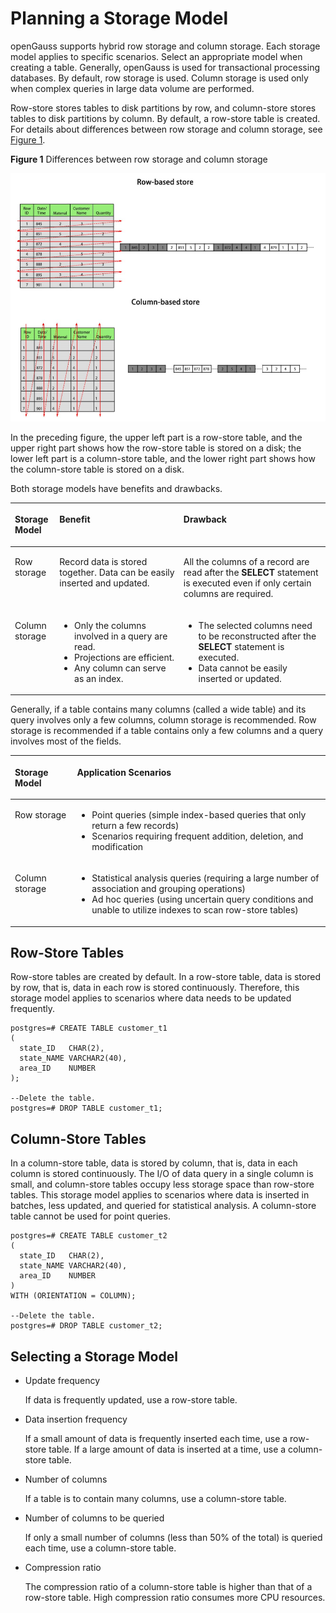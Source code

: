 # Planning a Storage Model<a name="EN-US_TOPIC_0242370182"></a>

openGauss supports hybrid row storage and column storage. Each storage model applies to specific scenarios. Select an appropriate model when creating a table. Generally, openGauss is used for transactional processing databases. By default, row storage is used. Column storage is used only when complex queries in large data volume are performed.

Row-store stores tables to disk partitions by row, and column-store stores tables to disk partitions by column. By default, a row-store table is created. For details about differences between row storage and column storage, see  [Figure 1](#en-us_topic_0237120296_fig1417354233018).

**Figure  1**  Differences between row storage and column storage<a name="en-us_topic_0237120296_fig1417354233018"></a>  


![](figures/en-us_image_0242381725.png)

In the preceding figure, the upper left part is a row-store table, and the upper right part shows how the row-store table is stored on a disk; the lower left part is a column-store table, and the lower right part shows how the column-store table is stored on a disk.

Both storage models have benefits and drawbacks.

<a name="en-us_topic_0237120296_table8447131119519"></a>
<table><thead align="left"><tr id="en-us_topic_0237120296_row16451411125113"><th class="cellrowborder" valign="top" width="14.14141414141414%" id="mcps1.1.4.1.1"><p id="en-us_topic_0237120296_p7453131117518"><a name="en-us_topic_0237120296_p7453131117518"></a><a name="en-us_topic_0237120296_p7453131117518"></a>Storage Model</p>
</th>
<th class="cellrowborder" valign="top" width="39.39393939393939%" id="mcps1.1.4.1.2"><p id="en-us_topic_0237120296_p199221916145119"><a name="en-us_topic_0237120296_p199221916145119"></a><a name="en-us_topic_0237120296_p199221916145119"></a>Benefit</p>
</th>
<th class="cellrowborder" valign="top" width="46.464646464646464%" id="mcps1.1.4.1.3"><p id="en-us_topic_0237120296_p164535117512"><a name="en-us_topic_0237120296_p164535117512"></a><a name="en-us_topic_0237120296_p164535117512"></a>Drawback</p>
</th>
</tr>
</thead>
<tbody><tr id="en-us_topic_0237120296_row445671111516"><td class="cellrowborder" valign="top" width="14.14141414141414%" headers="mcps1.1.4.1.1 "><p id="en-us_topic_0237120296_p124571811115110"><a name="en-us_topic_0237120296_p124571811115110"></a><a name="en-us_topic_0237120296_p124571811115110"></a>Row storage</p>
</td>
<td class="cellrowborder" valign="top" width="39.39393939393939%" headers="mcps1.1.4.1.2 "><p id="en-us_topic_0237120296_p1654125142613"><a name="en-us_topic_0237120296_p1654125142613"></a><a name="en-us_topic_0237120296_p1654125142613"></a>Record data is stored together. Data can be easily inserted and updated.</p>
</td>
<td class="cellrowborder" valign="top" width="46.464646464646464%" headers="mcps1.1.4.1.3 "><p id="en-us_topic_0237120296_p1727415115212"><a name="en-us_topic_0237120296_p1727415115212"></a><a name="en-us_topic_0237120296_p1727415115212"></a>All the columns of a record are read after the <strong id="b186814211815"><a name="b186814211815"></a><a name="b186814211815"></a>SELECT</strong> statement is executed even if only certain columns are required.</p>
</td>
</tr>
<tr id="en-us_topic_0237120296_row1546241120517"><td class="cellrowborder" valign="top" width="14.14141414141414%" headers="mcps1.1.4.1.1 "><p id="en-us_topic_0237120296_p6462111105112"><a name="en-us_topic_0237120296_p6462111105112"></a><a name="en-us_topic_0237120296_p6462111105112"></a>Column storage</p>
</td>
<td class="cellrowborder" valign="top" width="39.39393939393939%" headers="mcps1.1.4.1.2 "><a name="en-us_topic_0237120296_ul1556111817542"></a><a name="en-us_topic_0237120296_ul1556111817542"></a><ul id="en-us_topic_0237120296_ul1556111817542"><li>Only the columns involved in a query are read.</li><li>Projections are efficient.</li><li>Any column can serve as an index.</li></ul>
</td>
<td class="cellrowborder" valign="top" width="46.464646464646464%" headers="mcps1.1.4.1.3 "><a name="en-us_topic_0237120296_ul1796819916297"></a><a name="en-us_topic_0237120296_ul1796819916297"></a><ul id="en-us_topic_0237120296_ul1796819916297"><li>The selected columns need to be reconstructed after the <strong id="b738912301414"><a name="b738912301414"></a><a name="b738912301414"></a>SELECT</strong> statement is executed.</li><li>Data cannot be easily inserted or updated.</li></ul>
</td>
</tr>
</tbody>
</table>

Generally, if a table contains many columns \(called a wide table\) and its query involves only a few columns, column storage is recommended. Row storage is recommended if a table contains only a few columns and a query involves most of the fields.

<a name="en-us_topic_0237120296_en-us_topic_0097078338_table3891877"></a>
<table><thead align="left"><tr id="en-us_topic_0237120296_en-us_topic_0097078338_row12104456"><th class="cellrowborder" valign="top" width="19.73%" id="mcps1.1.3.1.1"><p id="en-us_topic_0237120296_en-us_topic_0097078338_p40936856"><a name="en-us_topic_0237120296_en-us_topic_0097078338_p40936856"></a><a name="en-us_topic_0237120296_en-us_topic_0097078338_p40936856"></a>Storage Model</p>
</th>
<th class="cellrowborder" valign="top" width="80.27%" id="mcps1.1.3.1.2"><p id="en-us_topic_0237120296_en-us_topic_0097078338_p46632853"><a name="en-us_topic_0237120296_en-us_topic_0097078338_p46632853"></a><a name="en-us_topic_0237120296_en-us_topic_0097078338_p46632853"></a>Application Scenarios</p>
</th>
</tr>
</thead>
<tbody><tr id="en-us_topic_0237120296_en-us_topic_0097078338_row38265132"><td class="cellrowborder" valign="top" width="19.73%" headers="mcps1.1.3.1.1 "><p id="en-us_topic_0237120296_en-us_topic_0097078338_p12468015"><a name="en-us_topic_0237120296_en-us_topic_0097078338_p12468015"></a><a name="en-us_topic_0237120296_en-us_topic_0097078338_p12468015"></a>Row storage</p>
</td>
<td class="cellrowborder" valign="top" width="80.27%" headers="mcps1.1.3.1.2 "><a name="en-us_topic_0237120296_en-us_topic_0097078338_ul61112063105242"></a><a name="en-us_topic_0237120296_en-us_topic_0097078338_ul61112063105242"></a><ul id="en-us_topic_0237120296_en-us_topic_0097078338_ul61112063105242"><li>Point queries (simple index-based queries that only return a few records)</li><li>Scenarios requiring frequent addition, deletion, and modification</li></ul>
</td>
</tr>
<tr id="en-us_topic_0237120296_en-us_topic_0097078338_row64051613"><td class="cellrowborder" valign="top" width="19.73%" headers="mcps1.1.3.1.1 "><p id="en-us_topic_0237120296_en-us_topic_0097078338_p20798169"><a name="en-us_topic_0237120296_en-us_topic_0097078338_p20798169"></a><a name="en-us_topic_0237120296_en-us_topic_0097078338_p20798169"></a>Column storage</p>
</td>
<td class="cellrowborder" valign="top" width="80.27%" headers="mcps1.1.3.1.2 "><a name="en-us_topic_0237120296_en-us_topic_0097078338_ul38359637105253"></a><a name="en-us_topic_0237120296_en-us_topic_0097078338_ul38359637105253"></a><ul id="en-us_topic_0237120296_en-us_topic_0097078338_ul38359637105253"><li>Statistical analysis queries (requiring a large number of association and grouping operations)</li><li>Ad hoc queries (using uncertain query conditions and unable to utilize indexes to scan row-store tables)</li></ul>
</td>
</tr>
</tbody>
</table>

## Row-Store Tables<a name="en-us_topic_0237120296_en-us_topic_0066331191_en-us_topic_0059778293_s0420ba4662e14672b8ec55415ddca941"></a>

Row-store tables are created by default. In a row-store table, data is stored by row, that is, data in each row is stored continuously. Therefore, this storage model applies to scenarios where data needs to be updated frequently.

```
postgres=# CREATE TABLE customer_t1
(
  state_ID   CHAR(2),
  state_NAME VARCHAR2(40),
  area_ID    NUMBER
);

--Delete the table.
postgres=# DROP TABLE customer_t1;
```

## Column-Store Tables<a name="en-us_topic_0237120296_en-us_topic_0066331191_en-us_topic_0059778293_s05b88010070445598ab2a86454e5d88b"></a>

In a column-store table, data is stored by column, that is, data in each column is stored continuously. The I/O of data query in a single column is small, and column-store tables occupy less storage space than row-store tables. This storage model applies to scenarios where data is inserted in batches, less updated, and queried for statistical analysis. A column-store table cannot be used for point queries.

```
postgres=# CREATE TABLE customer_t2
(
  state_ID   CHAR(2),
  state_NAME VARCHAR2(40),
  area_ID    NUMBER
)
WITH (ORIENTATION = COLUMN);

--Delete the table.
postgres=# DROP TABLE customer_t2;
```

## Selecting a Storage Model<a name="en-us_topic_0237120296_en-us_topic_0066331191_en-us_topic_0059778293_s120c7d1deb9046bb96d3d187117b1d2c"></a>

-   Update frequency

    If data is frequently updated, use a row-store table.

-   Data insertion frequency

    If a small amount of data is frequently inserted each time, use a row-store table. If a large amount of data is inserted at a time, use a column-store table.

-   Number of columns

    If a table is to contain many columns, use a column-store table.

-   Number of columns to be queried

    If only a small number of columns \(less than 50% of the total\) is queried each time, use a column-store table.

-   Compression ratio

    The compression ratio of a column-store table is higher than that of a row-store table. High compression ratio consumes more CPU resources.



